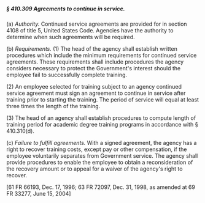 ##### § 410.309 Agreements to continue in service. #####

(a) *Authority.* Continued service agreements are provided for in section 4108 of title 5, United States Code. Agencies have the authority to determine when such agreements will be required.

(b) *Requirements.* (1) The head of the agency shall establish written procedures which include the minimum requirements for continued service agreements. These requirements shall include procedures the agency considers necessary to protect the Government's interest should the employee fail to successfully complete training.

(2) An employee selected for training subject to an agency continued service agreement must sign an agreement to continue in service after training prior to starting the training. The period of service will equal at least three times the length of the training.

(3) The head of an agency shall establish procedures to compute length of training period for academic degree training programs in accordance with § 410.310(d).

(c) *Failure to fulfill agreements.* With a signed agreement, the agency has a right to recover training costs, except pay or other compensation, if the employee voluntarily separates from Government service. The agency shall provide procedures to enable the employee to obtain a reconsideration of the recovery amount or to appeal for a waiver of the agency's right to recover.

[61 FR 66193, Dec. 17, 1996; 63 FR 72097, Dec. 31, 1998, as amended at 69 FR 33277, June 15, 2004]
